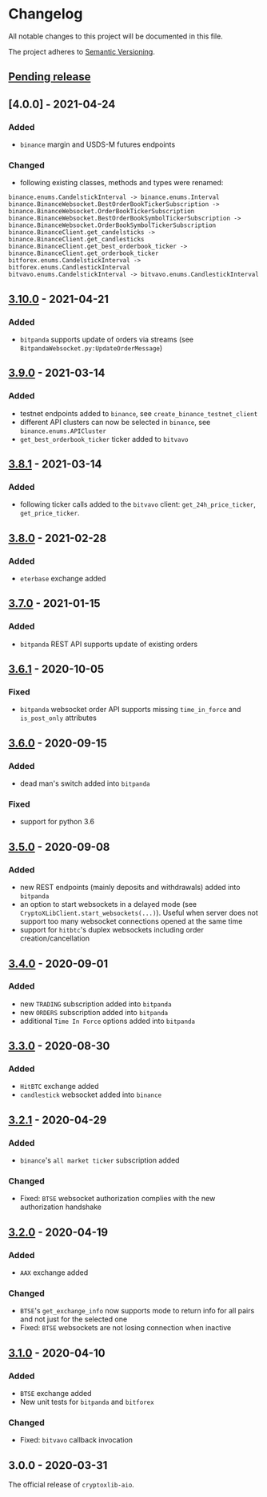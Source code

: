 # Changelog

All notable changes to this project will be documented in this file.

The project adheres to [Semantic Versioning](https://semver.org/spec/v2.0.0.html).

## [Pending release]

## [4.0.0] - 2021-04-24

### Added

- `binance` margin and USDS-M futures endpoints

### Changed

- following existing classes, methods and types were renamed:

```
binance.enums.CandelstickInterval -> binance.enums.Interval
binance.BinanceWebsocket.BestOrderBookTickerSubscription -> binance.BinanceWebsocket.OrderBookTickerSubscription
binance.BinanceWebsocket.BestOrderBookSymbolTickerSubscription -> binance.BinanceWebsocket.OrderBookSymbolTickerSubscription
binance.BinanceClient.get_candelsticks -> binance.BinanceClient.get_candlesticks
binance.BinanceClient.get_best_orderbook_ticker -> binance.BinanceClient.get_orderbook_ticker
bitforex.enums.CandelstickInterval -> bitforex.enums.CandlestickInterval
bitvavo.enums.CandelstickInterval -> bitvavo.enums.CandlestickInterval
```

## [3.10.0] - 2021-04-21

### Added

- `bitpanda` supports update of orders via streams (see `BitpandaWebsocket.py:UpdateOrderMessage`)

## [3.9.0] - 2021-03-14

### Added

- testnet endpoints added to `binance`, see `create_binance_testnet_client`
- different API clusters can now be selected in `binance`, see `binance.enums.APICluster`
- `get_best_orderbook_ticker` ticker added to `bitvavo`

## [3.8.1] - 2021-03-14

### Added

- following ticker calls added to the `bitvavo` client: `get_24h_price_ticker`, `get_price_ticker`.

## [3.8.0] - 2021-02-28

### Added

- `eterbase` exchange added

## [3.7.0] - 2021-01-15

### Added

- `bitpanda` REST API supports update of existing orders

## [3.6.1] - 2020-10-05

### Fixed

- `bitpanda` websocket order API supports missing `time_in_force` and `is_post_only` attributes

## [3.6.0] - 2020-09-15

### Added

- dead man's switch added into `bitpanda`

### Fixed

- support for python 3.6

## [3.5.0] - 2020-09-08

### Added

- new REST endpoints (mainly deposits and withdrawals) added into `bitpanda`
- an option to start websockets in a delayed mode (see `CryptoXLibClient.start_websockets(...)`). Useful when server does not support too many websocket connections opened at the same time
- support for `hitbtc`'s duplex websockets including order creation/cancellation

## [3.4.0] - 2020-09-01

### Added

- new `TRADING` subscription added into `bitpanda`
- new `ORDERS` subscription added into `bitpanda`
- additional `Time In Force` options added into `bitpanda`

## [3.3.0] - 2020-08-30

### Added

- `HitBTC` exchange added
-  `candlestick` websocket added into `binance`

## [3.2.1] - 2020-04-29

### Added

- `binance`'s `all market ticker` subscription added 

### Changed

- Fixed: `BTSE` websocket authorization complies with the new authorization handshake

## [3.2.0] - 2020-04-19

### Added

- `AAX` exchange added

### Changed

- `BTSE`'s `get_exchange_info` now supports mode to return info for all pairs and not just for the selected one
- Fixed: `BTSE` websockets are not losing connection when inactive

## [3.1.0] - 2020-04-10

### Added

- `BTSE` exchange added
- New unit tests for `bitpanda` and `bitforex`

### Changed

- Fixed: `bitvavo` callback invocation

## 3.0.0 - 2020-03-31

The official release of `cryptoxlib-aio`.

[Pending release]: https://github.com/nardew/cryptoxlib-aio/compare/4.0.0...HEAD
[3.10.0]: https://github.com/nardew/cryptoxlib-aio/compare/3.10.0...4.0.0
[3.10.0]: https://github.com/nardew/cryptoxlib-aio/compare/3.9.0...3.10.0
[3.9.0]: https://github.com/nardew/cryptoxlib-aio/compare/3.8.1...3.9.0
[3.8.1]: https://github.com/nardew/cryptoxlib-aio/compare/3.8.0...3.8.1
[3.8.0]: https://github.com/nardew/cryptoxlib-aio/compare/3.7.0...3.8.0
[3.7.0]: https://github.com/nardew/cryptoxlib-aio/compare/3.6.1...3.7.0
[3.6.1]: https://github.com/nardew/cryptoxlib-aio/compare/3.6.0...3.6.1
[3.6.0]: https://github.com/nardew/cryptoxlib-aio/compare/3.5.0...3.6.0
[3.5.0]: https://github.com/nardew/cryptoxlib-aio/compare/3.4.0...3.5.0
[3.4.0]: https://github.com/nardew/cryptoxlib-aio/compare/3.3.0...3.4.0
[3.3.0]: https://github.com/nardew/cryptoxlib-aio/compare/3.2.1...3.3.0
[3.2.1]: https://github.com/nardew/cryptoxlib-aio/compare/3.2.0...3.2.1
[3.2.0]: https://github.com/nardew/cryptoxlib-aio/compare/3.1.0...3.2.0
[3.1.0]: https://github.com/nardew/cryptoxlib-aio/compare/3.0.0...3.1.0
